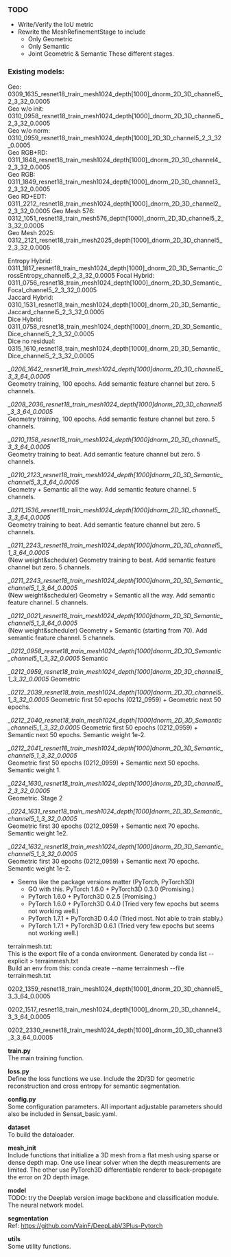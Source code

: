 ### TODO
* Write/Verify the IoU metric
* Rewrite the MeshRefinementStage to include 
  * Only Geometric
  * Only Semantic
  * Joint Geometric & Semantic
  These different stages.

### Existing models:

Geo:  
0309_1635_resnet18_train_mesh1024_depth[1000]_dnorm_2D_3D_channel5_2_3_32_0.0005  
Geo w/o init:  
0310_0958_resnet18_train_mesh1024_depth[1000]_dnorm_2D_3D_channel5_2_3_32_0.0005  
Geo w/o norm:  
0310_0959_resnet18_train_mesh1024_depth[1000]_2D_3D_channel5_2_3_32_0.0005  
Geo RGB+RD:  
0311_1848_resnet18_train_mesh1024_depth[1000]_dnorm_2D_3D_channel4_2_3_32_0.0005  
Geo RGB:  
0311_1849_resnet18_train_mesh1024_depth[1000]_dnorm_2D_3D_channel3_2_3_32_0.0005  
Geo RD+EDT:  
0311_2212_resnet18_train_mesh1024_depth[1000]_dnorm_2D_3D_channel2_2_3_32_0.0005
Geo Mesh 576:  
0312_1051_resnet18_train_mesh576_depth[1000]_dnorm_2D_3D_channel5_2_3_32_0.0005  
Geo Mesh 2025:  
0312_2121_resnet18_train_mesh2025_depth[1000]_dnorm_2D_3D_channel5_2_3_32_0.0005  

Entropy Hybrid:  
0311_1817_resnet18_train_mesh1024_depth[1000]_dnorm_2D_3D_Semantic_CrossEntropy_channel5_2_3_32_0.0005
Focal Hybrid:  
0311_0756_resnet18_train_mesh1024_depth[1000]_dnorm_2D_3D_Semantic_Focal_channel5_2_3_32_0.0005  
Jaccard Hybrid:  
0310_1531_resnet18_train_mesh1024_depth[1000]_dnorm_2D_3D_Semantic_Jaccard_channel5_2_3_32_0.0005  
Dice Hybrid:  
0311_0758_resnet18_train_mesh1024_depth[1000]_dnorm_2D_3D_Semantic_Dice_channel5_2_3_32_0.0005  
Dice no residual:  
0315_1610_resnet18_train_mesh1024_depth[1000]_dnorm_2D_3D_Semantic_Dice_channel5_2_3_32_0.0005


__0206_1642_resnet18_train_mesh1024_depth[1000]_dnorm_2D_3D_channel5_3_3_64_0.0005__  
Geometry training, 100 epochs. Add semantic feature channel but zero. 5 channels.  

__0208_2036_resnet18_train_mesh1024_depth[1000]_dnorm_2D_3D_channel5_3_3_64_0.0005__  
Geometry training, 100 epochs. Add semantic feature channel but zero. 5 channels.  

__0210_1158_resnet18_train_mesh1024_depth[1000]_dnorm_2D_3D_channel5_3_3_64_0.0005__  
Geometry training to beat. Add semantic feature channel but zero. 5 channels.  

__0210_2123_resnet18_train_mesh1024_depth[1000]_dnorm_2D_3D_Semantic_channel5_3_3_64_0.0005__  
Geometry + Semantic all the way. Add semantic feature channel. 5 channels.

__0211_1536_resnet18_train_mesh1024_depth[1000]_dnorm_2D_3D_channel5_3_3_64_0.0005__  
Geometry training to beat. Add semantic feature channel but zero. 5 channels.  

__0211_2243_resnet18_train_mesh1024_depth[1000]_dnorm_2D_3D_channel5_1_3_64_0.0005__  
(New weight&scheduler) Geometry training to beat. Add semantic feature channel but zero. 5 channels.  

__0211_2243_resnet18_train_mesh1024_depth[1000]_dnorm_2D_3D_Semantic_channel5_1_3_64_0.0005__  
(New weight&scheduler) Geometry + Semantic all the way. Add semantic feature channel. 5 channels.  

__0212_0021_resnet18_train_mesh1024_depth[1000]_dnorm_2D_3D_Semantic_channel5_1_3_64_0.0005__  
(New weight&scheduler) Geometry + Semantic (starting from 70). Add semantic feature channel. 5 channels.  

__0212_0958_resnet18_train_mesh1024_depth[1000]_dnorm_2D_3D_Semantic_channel5_1_3_32_0.0005__
Semantic

__0212_0959_resnet18_train_mesh1024_depth[1000]_dnorm_2D_3D_channel5_1_3_32_0.0005__
Geometric

__0212_2039_resnet18_train_mesh1024_depth[1000]_dnorm_2D_3D_channel5_1_3_32_0.0005__
Geometric first 50 epochs (0212_0959) + Geometric next 50 epochs. 

__0212_2040_resnet18_train_mesh1024_depth[1000]_dnorm_2D_3D_Semantic_channel5_1_3_32_0.0005__
Geometric first 50 epochs (0212_0959) + Semantic next 50 epochs. Semantic weight 1e-2.

__0212_2041_resnet18_train_mesh1024_depth[1000]_dnorm_2D_3D_Semantic_channel5_1_3_32_0.0005__  
Geometric first 50 epochs (0212_0959) + Semantic next 50 epochs. Semantic weight 1.

__0224_1630_resnet18_train_mesh1024_depth[1000]_dnorm_2D_3D_channel5_2_3_32_0.0005__  
Geometric. Stage 2

__0224_1631_resnet18_train_mesh1024_depth[1000]_dnorm_2D_3D_Semantic_channel5_1_3_32_0.0005__  
Geometric first 30 epochs (0212_0959) + Semantic next 70 epochs. Semantic weight 1e2.

__0224_1632_resnet18_train_mesh1024_depth[1000]_dnorm_2D_3D_Semantic_channel5_1_3_32_0.0005__  
Geometric first 30 epochs (0212_0959) + Semantic next 70 epochs. Semantic weight 1e-2.



* Seems like the package versions matter (PyTorch, PyTorch3D)
  * GO with this. PyTorch 1.6.0 + PyTorch3D 0.3.0 (Promising.)
  * PyTorch 1.6.0 + PyTorch3D 0.2.5 (Promising.)
  * PyTorch 1.6.0 + PyTorch3D 0.4.0 (Tried very few epochs but seems not working well.)
  * PyTorch 1.7.1 + PyTorch3D 0.4.0 (Tried most. Not able to train stably.)
  * PyTorch 1.7.1 + PyTorch3D 0.6.1 (Tried very few epochs but seems not working well.)



terrainmesh.txt:  
This is the export file of a conda environment. Generated by conda list --explicit > terrainmesh.txt  
Build an env from this: conda create --name terrainmesh --file terrainmesh.txt





0202_1359_resnet18_train_mesh1024_depth[1000]_dnorm_2D_3D_channel5_3_3_64_0.0005

0202_1517_resnet18_train_mesh1024_depth[1000]_dnorm_2D_3D_channel4_3_3_64_0.0005

0202_2330_resnet18_train_mesh1024_depth[1000]_dnorm_2D_3D_channel3_3_3_64_0.0005



**train.py**  
The main training function.  

**loss.py**  
Define the loss functions we use. Include the 2D/3D for geometric reconstruction and cross entropy for semantic segmentation.  

**config.py**  
Some configuration parameters. All important adjustable parameters should also be included in Sensat_basic.yaml.  

**dataset**  
To build the dataloader.

**mesh_init**  
Include functions that initialize a 3D mesh from a flat mesh using sparse or dense depth map. One use linear solver when the depth measurements are limited. The other use PyTorch3D differentiable renderer to back-propagate the error on 2D depth image.  

**model**  
TODO: try the Deeplab version image backbone and classification module.  
The neural network model. 

**segmentation**  
Ref: https://github.com/VainF/DeepLabV3Plus-Pytorch  


**utils**  
Some utility functions.